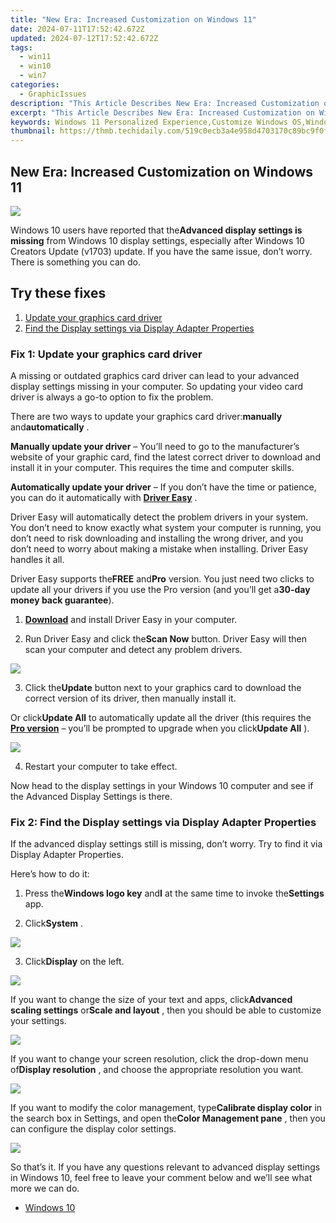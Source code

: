 ```yaml
---
title: "New Era: Increased Customization on Windows 11"
date: 2024-07-11T17:52:42.672Z
updated: 2024-07-12T17:52:42.672Z
tags:
  - win11
  - win10
  - win7
categories:
  - GraphicIssues
description: "This Article Describes New Era: Increased Customization on Windows 11"
excerpt: "This Article Describes New Era: Increased Customization on Windows 11"
keywords: Windows 11 Personalized Experience,Customize Windows OS,Windows 11 Themes & Styles,Custom Settings in Windows 11,User-Driven Customization on Windows 11,Windows 11 Personalization Features,Dynamic Customization Options for Windows 11
thumbnail: https://thmb.techidaily.com/519c0ecb3a4e958d4703170c89bc9f0f4e206bb0aa2219c94653cd1097dc9a0c.jpg
---
```


## New Era: Increased Customization on Windows 11

![](https://images.drivereasy.com/wp-content/uploads/2019/08/image-401.png)

 Windows 10 users have reported that the**Advanced display settings is missing** from Windows 10 display settings, especially after Windows 10 Creators Update (v1703) update. If you have the same issue, don’t worry. There is something you can do.

## Try these fixes

1. [Update your graphics card driver](#m1)
2. [Find the Display settings via Display Adapter Properties](#m2)

### Fix 1: Update your graphics card driver

 A missing or outdated graphics card driver can lead to your advanced display settings missing in your computer. So updating your video card driver is always a go-to option to fix the problem.

 There are two ways to update your graphics card driver:**manually** and**automatically** .

**Manually update your driver** – You’ll need to go to the manufacturer’s website of your graphic card, find the latest correct driver to download and install it in your computer. This requires the time and computer skills.

**Automatically update your driver** – If you don’t have the time or patience, you can do it automatically with **[Driver Easy](https://tools.techidaily.com/drivereasy/download/)**  .

 Driver Easy will automatically detect the problem drivers in your system. You don’t need to know exactly what system your computer is running, you don’t need to risk downloading and installing the wrong driver, and you don’t need to worry about making a mistake when installing. Driver Easy handles it all.

 Driver Easy supports the**FREE** and**Pro** version. You just need two clicks to update all your drivers if you use the Pro version (and you’ll get a**30-day money back guarantee**).

 1) **[Download](https://tools.techidaily.com/drivereasy/download/)**  and install Driver Easy in your computer.

 2) Run Driver Easy and click the**Scan Now** button. Driver Easy will then scan your computer and detect any problem drivers.

![](https://images.drivereasy.com/wp-content/uploads/2019/08/image-392.png)

 3) Click the**Update** button next to your graphics card to download the correct version of its driver, then manually install it.

 Or click**Update All** to automatically update all the driver (this requires the **[Pro version](https://tools.techidaily.com/drivereasy/download/)**  – you’ll be prompted to upgrade when you click**Update All** ).

![](https://images.drivereasy.com/wp-content/uploads/2019/08/image-393.png)

4) Restart your computer to take effect.

 Now head to the display settings in your Windows 10 computer and see if the Advanced Display Settings is there.

### Fix 2: Find the Display settings via Display Adapter Properties

 If the advanced display settings still is missing, don’t worry. Try to find it via Display Adapter Properties.

Here’s how to do it:

 1) Press the**Windows logo key** and**I** at the same time to invoke the**Settings** app.

 2) Click**System** .

![](https://images.drivereasy.com/wp-content/uploads/2019/08/image-394.png)

 3) Click**Display** on the left.

![](https://images.drivereasy.com/wp-content/uploads/2019/08/image-395.png)

 If you want to change the size of your text and apps, click**Advanced scaling settings** or**Scale and layout** , then you should be able to customize your settings.

![](https://images.drivereasy.com/wp-content/uploads/2019/08/image-396.png)

 If you want to change your screen resolution, click the drop-down menu of**Display resolution** , and choose the appropriate resolution you want.

![](https://images.drivereasy.com/wp-content/uploads/2019/08/image-397.png)

 If you want to modify the color management, type**Calibrate display color** in the search box in Settings, and open the**Color Management pane** , then you can configure the display color settings.

![](https://images.drivereasy.com/wp-content/uploads/2019/08/image-399.png)

 So that’s it. If you have any questions relevant to advanced display settings in Windows 10, feel free to leave your comment below and we’ll see what more we can do.

* [Windows 10](https://tools.techidaily.com/drivereasy/download/)

<ins class="adsbygoogle"
     style="display:block"
     data-ad-format="autorelaxed"
     data-ad-client="ca-pub-7571918770474297"
     data-ad-slot="1223367746"></ins>



<ins class="adsbygoogle"
     style="display:block"
     data-ad-client="ca-pub-7571918770474297"
     data-ad-slot="8358498916"
     data-ad-format="auto"
     data-full-width-responsive="true"></ins>




